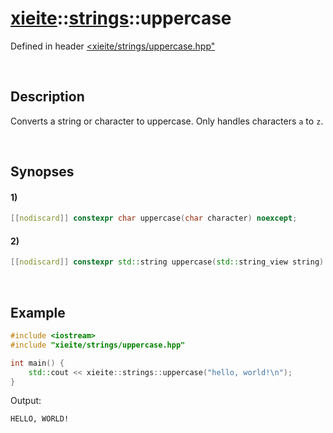 # [xieite](../../xieite.md)\:\:[strings](../../strings.md)\:\:uppercase
Defined in header [<xieite/strings/uppercase.hpp"](../../../include/xieite/strings/uppercase.hpp)

&nbsp;

## Description
Converts a string or character to uppercase. Only handles characters `a` to `z`.

&nbsp;

## Synopses
#### 1)
```cpp
[[nodiscard]] constexpr char uppercase(char character) noexcept;
```
#### 2)
```cpp
[[nodiscard]] constexpr std::string uppercase(std::string_view string) noexcept;
```

&nbsp;

## Example
```cpp
#include <iostream>
#include "xieite/strings/uppercase.hpp"

int main() {
    std::cout << xieite::strings::uppercase("hello, world!\n");
}
```
Output:
```
HELLO, WORLD!
```
